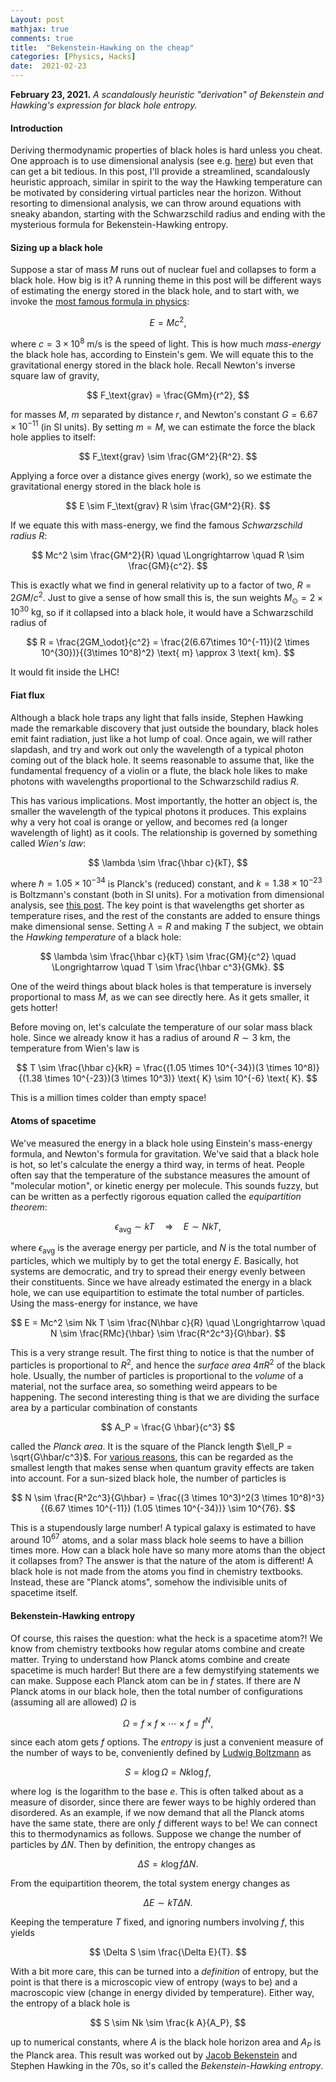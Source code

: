```yaml
---
Layout: post
mathjax: true
comments: true
title:  "Bekenstein-Hawking on the cheap"
categories: [Physics, Hacks]
date:  2021-02-23
---
```


**February 23, 2021.** *A scandalously heuristic "derivation" of
  Bekenstein and Hawking's expression for black hole entropy.*

#### Introduction

Deriving thermodynamic properties of black holes is hard unless you cheat.
One approach is to use dimensional analysis (see
e.g. [here](https://hapax.github.io/assets/dimensional-analysis.pdf))
but even that can get a bit tedious.
In this post, I'll provide a streamlined, scandalously heuristic approach,
similar in spirit to the way the Hawking temperature can be motivated
by considering virtual particles near the horizon.
Without resorting to dimensional analysis, we can throw around
equations with sneaky abandon, starting with the Schwarzschild radius
and ending with the mysterious formula for Bekenstein-Hawking entropy.

#### Sizing up a black hole

Suppose a star of mass $M$ runs out of nuclear fuel and collapses to
form a black hole.
How big is it?
A running theme in this post will be different ways of estimating the energy stored
in the black hole, and to start with, we invoke the [most famous
formula in physics](https://hapax.github.io/physics/mathematics/hacks/emcc/):

$$
E = Mc^2,
$$

where $c = 3 \times 10^8 \text{ m/s}$ is the speed of light.
This is how much *mass-energy* the black hole has, according to
Einstein's gem.
We will equate this to the gravitational energy stored in the black hole.
Recall Newton's inverse square law of gravity,

$$
F_\text{grav} = \frac{GMm}{r^2},
$$

for masses $M$, $m$ separated by distance $r$, and Newton's constant
$G = 6.67 \times 10^{-11}$ (in SI units).
By setting $m = M$, we can estimate the force the black hole applies
to itself:

$$
F_\text{grav} \sim \frac{GM^2}{R^2}.
$$

Applying a force over a distance gives energy (work), so we estimate
the gravitational energy stored in the black hole is

$$
E \sim F_\text{grav} R \sim \frac{GM^2}{R}.
$$

If we equate this with mass-energy, we find the famous *Schwarzschild radius* $R$:

$$
Mc^2 \sim \frac{GM^2}{R} \quad \Longrightarrow \quad R \sim \frac{GM}{c^2}.
$$

This is exactly what we find in general relativity up to a factor of
two, $R = 2GM/c^2$.
Just to give a sense of how small this is, the sun weights $M_\odot = 2
\times 10^{30} \text{ kg}$, so if it collapsed into a black hole, it
would have a Schwarzschild radius of

$$
R = \frac{2GM_\odot}{c^2} = \frac{2(6.67\times 10^{-11})(2 \times
10^{30})}{(3\times 10^8)^2} \text{ m} \approx 3 \text{ km}.
$$

It would fit inside the LHC!
<!-- It would fit on the University Endowment Lands of UBC.-->

#### Fiat flux

Although a black hole traps any light that falls inside, Stephen
Hawking made the remarkable discovery that just outside the boundary,
black holes emit faint radiation, just like a hot lump of coal.
Once again, we will rather slapdash, and try and work out only the
wavelength of a typical photon coming out of the black hole.
It seems reasonable to assume that, like the fundamental frequency of
a violin or a flute, the black hole likes to make photons with
wavelengths proportional to the Schwarzschild radius $R$.

This has various implications.
Most importantly, the hotter an object is, the smaller the wavelength
of the typical photons it produces.
This explains why a very hot coal is orange or yellow, and becomes red
(a longer wavelength of light) as it cools.
The relationship is governed by something called *Wien's law*:

$$
\lambda \sim \frac{\hbar c}{kT},
$$

where $\hbar = 1.05 \times 10^{-34}$ is Planck's (reduced) constant,
and $k = 1.38 \times 10^{-23}$ is Boltzmann's constant (both in SI
units).
For a motivation from dimensional analysis, see
[this post](https://hapax.github.io/physics/everyday/sky/).
The key point is that wavelengths get shorter as temperature rises,
and the rest of the constants are added to ensure things make
dimensional sense.
Setting $\lambda = R$ and making $T$ the subject, we obtain the
*Hawking temperature* of a black hole:

$$
\lambda \sim \frac{\hbar c}{kT} \sim \frac{GM}{c^2}  \quad \Longrightarrow \quad T \sim \frac{\hbar c^3}{GMk}.
$$

One of the weird things about black holes is that temperature is
inversely proportional to mass $M$, as we can see directly here.
As it gets smaller, it gets hotter!
<!-- See the appendix for an astrophysical consequence.-->
Before moving on, let's calculate the temperature of our solar mass
black hole.
Since we already know it has a radius of around $R \sim 3$ km, the
temperature from Wien's law is

$$
T \sim \frac{\hbar c}{kR} = \frac{(1.05 \times 10^{-34})(3 \times
10^8)}{(1.38 \times 10^{-23})(3 \times 10^3)} \text{ K} \sim 10^{-6} \text{ K}.
$$

This is a million times colder than empty space!

#### Atoms of spacetime

We've measured the energy in a black hole using Einstein's mass-energy
formula, and Newton's formula for gravitation.
We've said that a black hole is hot, so let's calculate the energy a
third way, in terms of heat.
People often say that the temperature of the substance measures the
amount of "molecular motion", or kinetic energy per molecule.
This sounds fuzzy, but can be written as a perfectly rigorous
equation called the *equipartition theorem*:

$$
\epsilon_\text{avg} \sim kT \quad \Longrightarrow \quad E \sim N kT,
$$

where $\epsilon_\text{avg}$ is the average energy per particle, and
$N$ is the total number of particles, which we multiply by to get the
total energy $E$.
Basically, hot systems are democratic, and try to spread their energy
evenly between their constituents.
Since we have already estimated the energy in a black hole, we can use
equipartition to estimate the total number of particles. Using the
mass-energy for instance, we have

$$
E = Mc^2 \sim Nk T \sim \frac{N\hbar c}{R} \quad \Longrightarrow \quad N
\sim \frac{RMc}{\hbar} \sim \frac{R^2c^3}{G\hbar}.
$$

This is a very strange result.
The first thing to notice is that the number of particles is
proportional to $R^2$, and hence the *surface area* $4\pi R^2$ of the
black hole.
Usually, the number of particles is proportional to the *volume* of a
material, not the surface area, so something weird appears to be
happening.
The second interesting thing is that we are dividing the surface area
by a particular combination of constants

$$
A_P = \frac{G \hbar}{c^3}
$$

called the *Planck area*. It is the square of the
Planck length $\ell_P
= \sqrt{G\hbar/c^3}$.
For [various reasons](https://hapax.github.io/physics/hacks/qgrav/),
this can be regarded as the smallest length that makes sense when
quantum gravity effects are taken into account.
For a sun-sized black hole, the number of particles is

$$
N \sim \frac{R^2c^3}{G\hbar} = \frac{(3 \times 10^3)^2(3 \times
10^8)^3}{(6.67 \times 10^{-11}) (1.05 \times 10^{-34})} \sim 10^{76}.
$$

This is a stupendously large number! A typical galaxy is estimated to
have around $10^{67}$ atoms, and a solar mass black hole seems to have
a billion times more. How can a black hole have so many more atoms
than the object it collapses from?
The answer is that the nature of the atom is different!
A black hole is not made from the atoms you find in chemistry
textbooks.
Instead, these are "Planck atoms", somehow the indivisible units of spacetime
itself.

#### Bekenstein-Hawking entropy

Of course, this raises the question: what the heck is a spacetime
atom?! We know from chemistry textbooks how regular atoms combine and
create matter. Trying to understand how Planck atoms combine and
create spacetime is much harder! But there are a few demystifying
statements we can make.
Suppose each Planck atom can be in $f$ states.
If there are $N$ Planck atoms in our black hole, then the total number
of configurations (assuming all are allowed) $\Omega$ is

$$
\Omega = f \times f \times \cdots \times f = f^N,
$$

since each atom gets $f$ options.
The *entropy* is just a convenient measure of the number of ways to
be, conveniently defined by
[Ludwig Boltzmann](https://en.wikipedia.org/wiki/Ludwig_Boltzmann) as

$$
S = k \log \Omega =Nk \log f,
$$

where $\log$ is the logarithm to the base $e$.
This is often talked about as a measure of disorder, since there are
fewer ways to be highly ordered than disordered. As an example, if we
now demand that all the Planck atoms have the same state, there are
only $f$ different ways to be!
We can connect this to thermodynamics as follows.
Suppose we change the number of particles by $\Delta N$.
Then by definition, the entropy changes as

$$
\Delta S = k \log f \Delta N.
$$

From the equipartition theorem, the total system energy changes as

$$
\Delta E \sim kT\Delta N.
$$

Keeping the temperature $T$ fixed, and ignoring numbers involving $f$, this yields

$$
\Delta S \sim \frac{\Delta E}{T}.
$$

With a bit more care, this can be turned into a *definition* of
entropy, but the point is that there is a microscopic view of entropy (ways to
be) and a macroscopic view (change in energy divided by
temperature).
Either way, the entropy of a black hole is

$$
S \sim Nk \sim \frac{k A}{A_P},
$$

up to numerical constants, where $A$ is the black hole horizon area and $A_P$ is the Planck area.
This result was worked out by
[Jacob Bekenstein](https://en.wikipedia.org/wiki/Jacob_Bekenstein) and
Stephen Hawking in the 70s, so it's called the
*Bekenstein-Hawking entropy*.

<!--
For our last trick, we'll get all the numbers right.
This will be more advanced (though still heuristic).
To begin with, note that, for
a massive body of mass $M$ (our black hole), the escape velocity $v$ a
distance $r$ away obeys
$$
\frac{1}{2} mv^2 = \frac{GMm}{r},
$$
since the LHS is the kinetic energy of the body, and the RHS is the
gravitional potential energy. You need to pay the potential energy in
kinetic energy (hence the equality) to escape. If we set this escape
velocity to the speed of light, we get the Schwarzschild radius with
its factor of $2$.
Now for the temperature.
This is a
$$
R = \frac{2GM}{c^2}.
$$
This has a rather interesting astrophysical implication.
It turns out that the universe also glows like a lump of coal, a sort
of afterimage of the Big Bang called the *cosmic microwave background*
(CMB). The "microwave" comes from the fact that the predominant
wavelength is in the microwave band, correspond by Wien's law to a
temperature of around $3 \text{ K}$.
A lump of coal sitting in space will cool down until it reaches this
temperature, at which point it will settle into thermal equilibrium
with the CMB.
The black holes in equilibrium with empty space have a Schwarzschild radius
$$
R \sim \frac{hc}{kT} = \frac{(6.62 \times 10^{-34})(3 \times 10^8)}{(1.38 \times
10^{-23})(3)} \text{ m} = 5 \text{ mm},
$$
about the size of an ant. This raises the question: is the universe
filled with ant-sized black holes?
The answer is no for two reasons.
First, the amount of time it takes for an astrophysical black hole to
reach this stage is many times the age of universe, so black holes
formed from stars just haven't had a chance to reach the ant phase
yet.
But even if there is some other process that allows these ant-sized
black holes to form quickly, their equilibrium with the CMB is
unstable.
To see why, imagine that the ant-sized black hole sneezes, and a
little energy comes out.
By $E = mc^2$, it gets smaller, and hence its temperature increases.
The CMB is now feeding it less energy than it outputs, so it keeps
getting smaller and hotter and quickly vanishes altogether!

<!-- Max Planck, one of the founding fathers of quantum mechanics, came up
with a general formula for the amount of energy in a photon of
wavelength $\lambda$, $\varepsilon = hc/\lambda$, where $h = 6.62
\times 10^{-34}$ (in SI units).
Then the typical Hawking photon coming out of a black hole has energy
$$
\varepsilon \sim \frac{hc}{R} \sim \frac{hc^3}{GM}.
$$
Not only does the black hole radiate like a hot lump of coal, it does
so for the same reason: it has a temperature!
The relationship between the enery of the photon -->

<!-- Note that black holes heat up as they get small!
Once again, we can check what would happen if the sun were a black
hole.
Using our previous result for the Schwarzschild radius, the Hawking
temperature would be

$$
T \sim \frac{(6.62 \times 10^{-34})(3 \times 10^8)}{(1.38 \times
10^{-23})(3000)} \text{ K} = 5 \times 10^{-6} \text{ K}.
$$

This is millions of times colder than empty space, which has a
temperature of about $3 \text{ K}$.
The black holes in equilibrium with the vacuum have radius around

$$
R \sim \frac{hc}{kT} = \frac{(6.62 \times 10^{-34})(3 \times 10^8)}{(1.38 \times
10^{-23})(3)} \text{ m} = 5 \text{ mm},
$$

<!-- If the sun did collapse to form a black hole, it would get heated up
by the surrounding vacuum.
Since mass gets smaller with temperature, this means it would shrink
dramatically! -->
